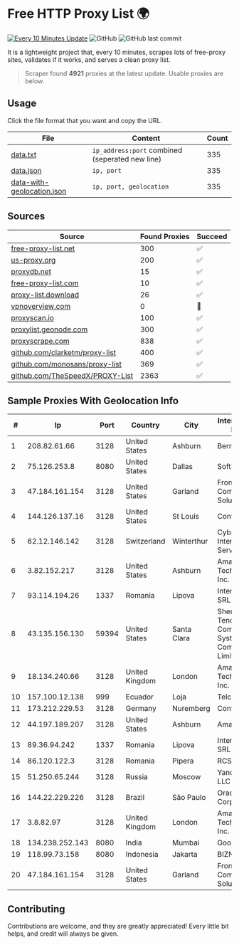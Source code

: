 
# Free HTTP Proxy List 🌍

[![Every 10 Minutes Update](https://github.com/mertguvencli/http-proxy-list/actions/workflows/main.yml/badge.svg?branch=main)](https://github.com/mertguvencli/http-proxy-list/actions/workflows/main.yml)
![GitHub](https://img.shields.io/github/license/mertguvencli/http-proxy-list)
![GitHub last commit](https://img.shields.io/github/last-commit/mertguvencli/http-proxy-list)

It is a lightweight project that, every 10 minutes, scrapes lots of free-proxy sites, validates if it works, and serves a clean proxy list.


> Scraper found **4921** proxies at the latest update. Usable proxies are below.

## Usage

Click the file format that you want and copy the URL.


|File|Content|Count|
|----|-------|-----|
|[data.txt](https://raw.githubusercontent.com/mertguvencli/http-proxy-list/main/proxy-list/data.txt)|`ip_address:port` combined (seperated new line)|335|
|[data.json](https://raw.githubusercontent.com/mertguvencli/http-proxy-list/main/proxy-list/data.json)|`ip, port`|335|
|[data-with-geolocation.json](https://raw.githubusercontent.com/mertguvencli/http-proxy-list/main/proxy-list/data-with-geolocation.json)|`ip, port, geolocation`|335|

## Sources

|Source|Found Proxies|Succeed|
|------|-------------|-------|
|[free-proxy-list.net](https://free-proxy-list.net)|300|✅|
|[us-proxy.org](https://www.us-proxy.org)|200|✅|
|[proxydb.net](http://proxydb.net)|15|✅|
|[free-proxy-list.com](https://free-proxy-list.com/?page=&port=&type%5B%5D=http&type%5B%5D=https&up_time=0&search=Search)|10|✅|
|[proxy-list.download](https://www.proxy-list.download/HTTP)|26|✅|
|[vpnoverview.com](https://vpnoverview.com/privacy/anonymous-browsing/free-proxy-servers)|0|🚫|
|[proxyscan.io](https://www.proxyscan.io)|100|✅|
|[proxylist.geonode.com](https://proxylist.geonode.com/api/proxy-list?limit=300&page=1&sort_by=lastChecked&sort_type=desc&protocols=http,https)|300|✅|
|[proxyscrape.com](https://api.proxyscrape.com/v2/?request=displayproxies&protocol=http&timeout=10000&country=all&ssl=all&anonymity=all)|838|✅|
|[github.com/clarketm/proxy-list](https://raw.githubusercontent.com/clarketm/proxy-list/master/proxy-list-raw.txt)|400|✅|
|[github.com/monosans/proxy-list](https://raw.githubusercontent.com/monosans/proxy-list/main/proxies/http.txt)|369|✅|
|[github.com/TheSpeedX/PROXY-List](https://raw.githubusercontent.com/TheSpeedX/PROXY-List/master/http.txt)|2363|✅|


## Sample Proxies With Geolocation Info

|#|Ip|Port|Country|City|Internet Service Provider|
|-|--|----|-------|----|-------------------------|
|1|208.82.61.66|3128|United States|Ashburn|Bernardi Sounds|
|2|75.126.253.8|8080|United States|Dallas|SoftLayer|
|3|47.184.161.154|3128|United States|Garland|Frontier Communications Solutions|
|4|144.126.137.16|3128|United States|St Louis|Contabo Inc.|
|5|62.12.146.142|3128|Switzerland|Winterthur|Cyberlink Internet Services AG|
|6|3.82.152.217|3128|United States|Ashburn|Amazon Technologies Inc.|
|7|93.114.194.26|1337|Romania|Lipova|Interkvm Host SRL|
|8|43.135.156.130|59394|United States|Santa Clara|Shenzhen Tencent Computer Systems Company Limited|
|9|18.134.240.66|3128|United Kingdom|London|Amazon Technologies Inc.|
|10|157.100.12.138|999|Ecuador|Loja|Telconet S.A|
|11|173.212.229.53|3128|Germany|Nuremberg|Contabo GmbH|
|12|44.197.189.207|3128|United States|Ashburn|Amazon.com|
|13|89.36.94.242|1337|Romania|Lipova|Interkvm Host SRL|
|14|86.120.122.3|3128|Romania|Pipera|RCS & RDS|
|15|51.250.65.244|3128|Russia|Moscow|Yandex.Cloud LLC|
|16|144.22.229.226|3128|Brazil|São Paulo|Oracle Corporation|
|17|3.8.82.97|3128|United Kingdom|London|Amazon Technologies Inc.|
|18|134.238.252.143|8080|India|Mumbai|Google LLC|
|19|118.99.73.158|8080|Indonesia|Jakarta|BIZNET|
|20|47.184.161.154|3128|United States|Garland|Frontier Communications Solutions|



## Contributing

Contributions are welcome, and they are greatly appreciated! Every
little bit helps, and credit will always be given.

